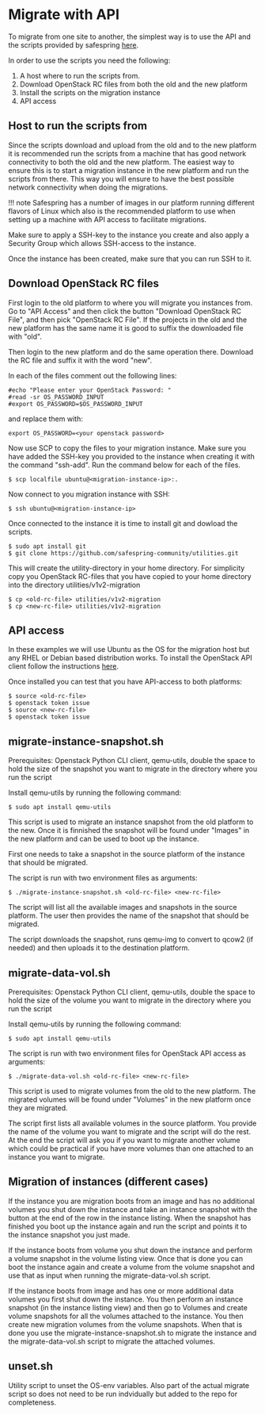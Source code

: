 # Migrate with API
To migrate from one site to another, the simplest way is to use the API and the scripts provided by safespring [here](https://github.com/safespring-community/utilities/tree/main/v1v2-migration).

In order to use the scripts you need the following:

1. A host where to run the scripts from.
2. Download OpenStack RC files from both the old and the new platform
3. Install the scripts on the migration instance
4. API access

## Host to run the scripts from
Since the scripts download and upload from the old and to the new platform it is recommended run the scripts from
a machine that has good network connectivity to both the old and the new platform. The easiest way to ensure this is
to start a migration instance in the new platform and run the scripts from there. This way you will ensure to have
the best possible network connectivity when doing the migrations.

!!! note Safespring has a number of images in our platform running different flavors of Linux which also is the recommended platform to use when setting up a machine with API access to facilitate migrations. 

Make sure to apply a SSH-key to the instance you create and also apply a Security Group which allows SSH-access to the instance.

Once the instance has been created, make sure that you can run SSH to it. 

## Download OpenStack RC files
First login to the old platform to where you will migrate you instances from. Go to "API Access" and then click the button "Download OpenStack RC File", and then pick "OpenStack RC File". If the projects in the old and the new platform has the same name it is good to suffix the downloaded file with "old".


Then login to the new platform and do the same operation there. Download the RC file and suffix it with the word "new".

In each of the files comment out the following lines:

```shell
#echo "Please enter your OpenStack Password: "
#read -sr OS_PASSWORD_INPUT
#export OS_PASSWORD=$OS_PASSWORD_INPUT
```

and replace them with: 
```shell
export OS_PASSWORD=<your openstack password>
```
Now use SCP to copy the files to your migration instance. Make sure you have added the SSH-key you provided to the instance when creating it with the command "ssh-add". Run the command below for each of the files.

```shell
$ scp localfile ubuntu@<migration-instance-ip>:.
```
Now connect to you migration instance with SSH:

```shell
$ ssh ubuntu@<migration-instance-ip>
```
Once connected to the instance it is time to install git and dowload the scripts.

```shell
$ sudo apt install git
$ git clone https://github.com/safespring-community/utilities.git
```
This will create the utility-directory in your home directory. For simplicity copy you OpenStack RC-files that you have copied to your home directory into the directory utilities/v1v2-migration

```shell
$ cp <old-rc-file> utilities/v1v2-migration
$ cp <new-rc-file> utilities/v1v2-migration
```


## API access
In these examples we will use Ubuntu as the OS for the migration host but any RHEL or Debian based distribution works. To install the OpenStack API client follow the instructions [here](https://docs.safespring.com/new/api/).

Once installed you can test that you have API-access to both platforms:

```shell
$ source <old-rc-file>
$ openstack token issue
$ source <new-rc-file>
$ openstack token issue
```

## migrate-instance-snapshot.sh
Prerequisites: Openstack Python CLI client, qemu-utils, double the space to hold the size of the snapshot you want to migrate in the directory where you run the script

Install qemu-utils by running the following command:

```shell
$ sudo apt install qemu-utils
```
This script is used to migrate an instance snapshot from the old platform to the new. Once it is finnished the snapshot will be found under "Images" in the new platform and can be used to boot up the instance.

First one needs to take a snapshot in the source platform of the instance that should be migrated.

The script is run with two environment files as arguments:

```shell 
$ ./migrate-instance-snapshot.sh <old-rc-file> <new-rc-file>
```

The script will list all the available images and snapshots in the source platform. The user then provides the name of the snapshot that should be migrated.

The script downloads the snapshot, runs qemu-img to convert to qcow2 (if needed)  and then uploads it to the destination platform.

## migrate-data-vol.sh
Prerequisites: Openstack Python CLI client, qemu-utils, double the space to hold the size of the volume you want to migrate in the directory where you run the script

Install qemu-utils by running the following command:

```shell
$ sudo apt install qemu-utils
```
The script is run with two environment files for OpenStack API access as arguments:
```shell
$ ./migrate-data-vol.sh <old-rc-file> <new-rc-file>
```
This script is used to migrate volumes from the old to the new platform. The migrated volumes will be found under "Volumes" in the new platform once they are migrated.

The script first lists all available volumes in the source platform. You provide the name of the volume you want to migrate and the script will do the rest. At the end the script will ask you if you want to migrate another volume which could be practical if you have more volumes than one attached to an instance you want to migrate.


## Migration of instances (different cases)
If the instance you are migration boots from an image and has no additional volumes you shut down the instance and take an instance snapshot with the button at the end of the row in the instance listing. When the snapshot has finished you boot up the instance again and run the script and points it to the instance snapshot you just made.

If the instance boots from volume you shut down the instance and perform a volume snapshot in the volume listing view. Once that is done you can boot the instance again and create a volume from the volume snapshot and use that as input when running the migrate-data-vol.sh script.

If the instance boots from image and has one or more additional data volumes you first shut down the instance. You then perform an instance snapshot (in the instance listing view) and then go to Volumes and create volume snapshots for all the volumes attached to the instance. You then create new migration volumes from the volume snapshots. When that is done you use the migrate-instance-snapshot.sh to migrate the instance and the migrate-data-vol.sh script to migrate the attached volumes. 

## unset.sh
Utility script to unset the OS-env variables. Also part of the actual migrate script so does not need to be run indvidually but added to the repo for completeness.

